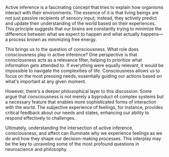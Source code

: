 Active inference is a fascinating concept that tries to explain how organisms interact with their environments. The essence of it is that living beings are not just passive recipients of sensory input; instead, they actively predict and update their understanding of the world based on their experiences. This principle suggests that our brains are constantly trying to minimize the difference between what we expect to happen and what actually happens—a process known as minimizing free energy.

This brings us to the question of consciousness. What role does consciousness play in active inference? One perspective is that consciousness acts as a relevance filter, helping to prioritize what information gets attended to. If everything were equally relevant, it would be impossible to navigate the complexities of life. Consciousness allows us to focus on the most pressing needs, essentially guiding our actions based on what's important at any given moment.

However, there's a deeper philosophical layer to this discussion. Some argue that consciousness is not merely a byproduct of complex systems but a necessary feature that enables more sophisticated forms of interaction with the world. The subjective experience of feelings, for instance, provides critical feedback about our needs and states, enhancing our ability to respond effectively to challenges.

Ultimately, understanding the intersection of active inference, consciousness, and affect can illuminate why we experience feelings as we do and how they shape our decision-making processes. This interplay may be the key to unraveling some of the most profound questions in neuroscience and philosophy.
